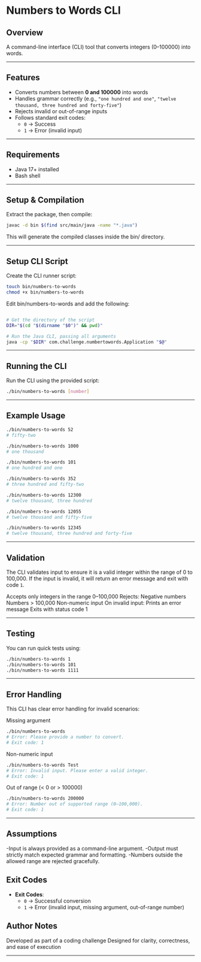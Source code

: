 # Numbers to Words CLI

## Overview
A command-line interface (CLI) tool that converts integers (0–100000) into words.

---
## Features
- Converts numbers between **0 and 100000** into words
- Handles grammar correctly (e.g., `"one hundred and one"`, `"twelve thousand, three hundred and forty-five"`)
- Rejects invalid or out-of-range inputs
- Follows standard exit codes:
  - `0` → Success
  - `1` → Error (invalid input)

---

## Requirements
- Java 17+ installed
- Bash shell

---

## Setup & Compilation
Extract the package, then compile:
```bash
javac -d bin $(find src/main/java -name "*.java")
```
This will generate the compiled classes inside the bin/ directory.

---

## Setup CLI Script
Create the CLI runner script:
```bash
touch bin/numbers-to-words
chmod +x bin/numbers-to-words
```
Edit bin/numbers-to-words and add the following:
```bash

# Get the directory of the script
DIR="$(cd "$(dirname "$0")" && pwd)"

# Run the Java CLI, passing all arguments
java -cp "$DIR" com.challenge.numbertowords.Application "$@"
```
---

## Running the CLI
Run the CLI using the provided script:
```bash
./bin/numbers-to-words [number]
```
---

## Example Usage
```bash
./bin/numbers-to-words 52
# fifty-two

./bin/numbers-to-words 1000
# one thousand

./bin/numbers-to-words 101
# one hundred and one

./bin/numbers-to-words 352
# three hundred and fifty-two

./bin/numbers-to-words 12300
# twelve thousand, three hundred

./bin/numbers-to-words 12055
# twelve thousand and fifty-five

./bin/numbers-to-words 12345
# twelve thousand, three hundred and forty-five
```
---
## Validation
The CLI validates input to ensure it is a valid integer within the range of 0 to 100,000.
If the input is invalid, it will return an error message and exit with code `1`.

Accepts only integers in the range 0–100,000
Rejects:
    Negative numbers
    Numbers > 100,000
    Non-numeric input
On invalid input:
    Prints an error message
    Exits with status code 1

---

## Testing
You can run quick tests using:
```bash
./bin/numbers-to-words 1
./bin/numbers-to-words 101
./bin/numbers-to-words 1111
```
---

## Error Handling
This CLI has clear error handling for invalid scenarios:

Missing argument
```bash
./bin/numbers-to-words
# Error: Please provide a number to convert.
# Exit code: 1
```

Non-numeric input
```bash
./bin/numbers-to-words Test
# Error: Invalid input. Please enter a valid integer.
# Exit code: 1
```

Out of range (< 0 or > 100000)
```bash
./bin/numbers-to-words 200000
# Error: Number out of supported range (0–100,000).
# Exit code: 1
```
---

## Assumptions

-Input is always provided as a command-line argument.
-Output must strictly match expected grammar and formatting.
-Numbers outside the allowed range are rejected gracefully.

## Exit Codes
- **Exit Codes**:
  - `0` → Successful conversion
  - `1` → Error (invalid input, missing argument, out-of-range number)

## Author Notes

   Developed as part of a coding challenge
   Designed for clarity, correctness, and ease of execution

---
